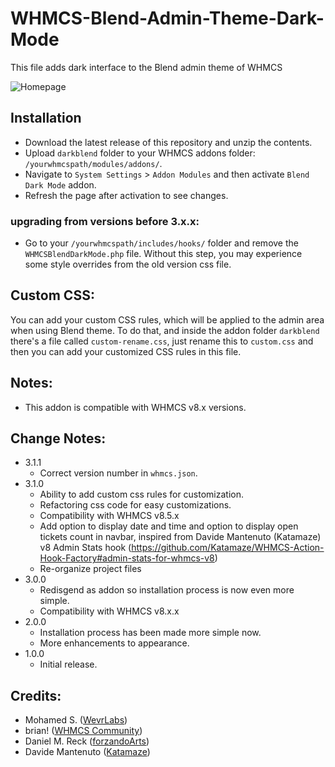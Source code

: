 # WHMCS-Blend-Admin-Theme-Dark-Mode
This file adds dark interface to the Blend admin theme of WHMCS

![Homepage](https://raw.githubusercontent.com/WevrLabs-Group/WHMCS-Blend-Admin-Theme-Dark-Mode/master/screenshots/admin-homepage.png)

## Installation
* Download the latest release of this repository and unzip the contents.
* Upload `darkblend` folder to your WHMCS addons folder: `/yourwhmcspath/modules/addons/`.
* Navigate to `System Settings` > `Addon Modules` and then activate `Blend Dark Mode` addon.
* Refresh the page after activation to see changes.

### upgrading from versions before 3.x.x:
* Go to your `/yourwhmcspath/includes/hooks/` folder and remove the `WHMCSBlendDarkMode.php` file. Without this step, you may experience some style overrides from the old version css file.

## Custom CSS:
You can add your custom CSS rules, which will be applied to the admin area when using Blend theme. To do that, and inside the addon folder `darkblend` there's a file called `custom-rename.css`, just rename this to `custom.css` and then you can add your customized CSS rules in this file.

## Notes:
* This addon is compatible with WHMCS v8.x versions.

## Change Notes:
- 3.1.1
    - Correct version number in `whmcs.json`.
- 3.1.0
    - Ability to add custom css rules for customization.
    - Refactoring css code for easy customizations.
    - Compatibility with WHMCS v8.5.x
    - Add option to display date and time and option to display open tickets count in navbar, inspired from Davide Mantenuto (Katamaze) v8 Admin Stats hook (https://github.com/Katamaze/WHMCS-Action-Hook-Factory#admin-stats-for-whmcs-v8)
    - Re-organize project files
- 3.0.0
    - Redisgend as addon so installation process is now even more simple.
    - Compatibility with WHMCS v8.x.x
- 2.0.0
    - Installation process has been made more simple now.
    - More enhancements to appearance.
- 1.0.0
    - Initial release.

## Credits:
* Mohamed S. ([WevrLabs](https://wevrlabs.net))
* brian! ([WHMCS Community](https://whmcs.community/profile/210329-brian/))
* Daniel M. Reck ([forzandoArts](https://forzando.art/digital))
* Davide Mantenuto ([Katamaze](https://katamaze.com))
